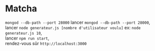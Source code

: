 <h1>Matcha</h1>

`mongod --db-path --port 28000`
lancer <span>`mongod --db-path --port 28000`</span>,<br>
lancer <span>`node generateur.js [nombre d'utilisateur voulu]` ex: `node generateur.js 10`</span>,<br>
lancer <span>`npm run start`</span>,<br>
rendez-vous sûr <span>`http://localhost:3000`</span><br>
